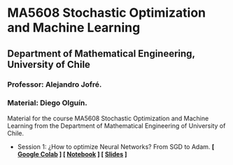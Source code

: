 # MA5608 Stochastic Optimization and Machine Learning
 
## Department of Mathematical Engineering, University of Chile

### Professor: Alejandro Jofré.
### Material: Diego Olguín.

Material for the course MA5608 Stochastic Optimization and Machine Learning from the Department of Mathematical Engineering of University of Chile. 

* Session 1: ¿How to optimize Neural Networks? From SGD to Adam. **[ [Google Colab](https://colab.research.google.com/drive/1lIQ2XqpzwXmR_geu8yJ8oLOojb3WNI34?usp=sharing) ] [ [Notebook](https://github.com/diegoolguinw/MA5608_stochastic_optimization_machine_learning/blob/main/notebooks) ] [ [Slides]([https://github.com/diegoolguinw/Math_Behind_Magic/blob/main/Slides/Sesi%C3%B3n%201.pdf](https://github.com/diegoolguinw/MA5608_stochastic_optimization_machine_learning/blob/main/)) ]**
